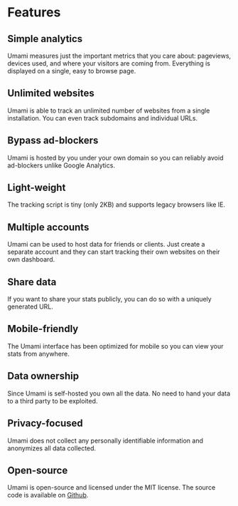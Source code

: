 # Features

## Simple analytics

Umami measures just the important metrics that you care about: pageviews, devices used, and where your visitors
are coming from. Everything is displayed on a single, easy to browse page.

## Unlimited websites

Umami is able to track an unlimited number of websites from a single installation. You can even track subdomains and
individual URLs.

## Bypass ad-blockers

Umami is hosted by you under your own domain so you can reliably avoid ad-blockers unlike Google Analytics.

## Light-weight

The tracking script is tiny (only 2KB) and supports legacy browsers like IE.

## Multiple accounts

Umami can be used to host data for friends or clients. Just create a separate account and they can start tracking their
own websites on their own dashboard.

## Share data

If you want to share your stats publicly, you can do so with a uniquely generated URL.

## Mobile-friendly

The Umami interface has been optimized for mobile so you can view your stats from anywhere.

## Data ownership

Since Umami is self-hosted you own all the data. No need to hand your data to a third party to be exploited.

## Privacy-focused

Umami does not collect any personally identifiable information and anonymizes all data collected.

## Open-source

Umami is open-source and licensed under the MIT license. The source code is available on 
[Github](https://github.com/mikecao/umami).
